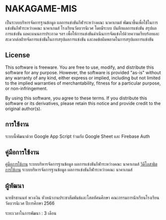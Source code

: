 
# NAKAGAME-MIS

เป็นระบบบริหารจัดการฐานข้อมูล ผลการแข่งขันกีฬาระหว่างคณะ นาคาเกมส์
พัฒนาขึ้นเพื่อใช้ในการแข่งขันกีฬาระหว่างคณะ นาคาเกมส์ โรงเรียนวัดบวรนิเวศ
โดยมีระบบ บันทึกผลการแข่งขัน สรุปผลการแข่งขัน ผลคะแนนการประกวด ฯลฯ
เพื่อให้การแข่งขันดำเนินการจัดแข่งไปด้วยความเรียบร้อยและสะดวกต่อฝ่ายจัดการแข่งขันในการสรุปผลการแข่งขัน และลดข้อผิดพลาดในการสรุปผลการแข่งขัน

## License

This software is freeware. You are free to use, modify, and distribute this software for any purpose. However, the software is provided "as-is" without any warranty of any kind, either express or implied, including but not limited to the implied warranties of merchantability, fitness for a particular purpose, or non-infringement. 

By using this software, you agree to these terms. If you distribute this software or its derivatives, please retain this notice and provide credit to the original author(s).

## การใช้งาน

ระบบนี้พัฒนาด้วย Google App Script ร่วมกับ Google Sheet และ Firebase Auth

## คู่มือการใช้งาน
[คู่มือการใช้งาน](https://drive.google.com/file/d/1kkGXFoyl3Ds-LUCtBSTrgsFIvr0GAURm/view) ระบบบริหารจัดการฐานข้อมูล ผลการแข่งขันกีฬาระหว่างคณะ นาคาเกมส์
[วิดีโอสาธิตการใช้งาน](https://youtu.be/UBLQjjdjiUE) ระบบบริหารจัดการฐานข้อมูล ผลการแข่งขันกีฬาระหว่างคณะ นาคาเกมส์



## ผู้พัฒนา

นายธีรชานนท์ พวงเงิน 
หัวหน้างานประชาสัมพันธ์และโสตทัศนศึกษา คณะกรรมการนักเรียนโรงเรียนวัดบวรนิเวศ ปีการศึกษา 2566

ระยะเวลาในการพัฒนา : 3 เดือน


